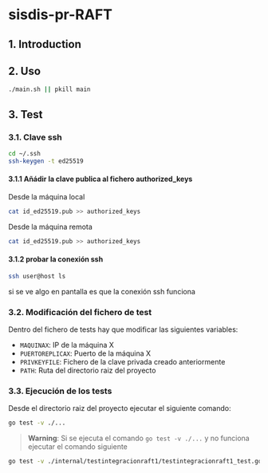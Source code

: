 # sisdis-pr-RAFT

## 1. Introduction

## 2. Uso

```bash
./main.sh || pkill main
```

## 3. Test

### 3.1. Clave ssh
```bash
cd ~/.ssh
ssh-keygen -t ed25519
```

#### 3.1.1 Añádir la clave publica al fichero authorized_keys

Desde la máquina local
```bash
cat id_ed25519.pub >> authorized_keys
```

Desde la máquina remota
```bash
cat id_ed25519.pub >> authorized_keys
```

#### 3.1.2 probar la conexión ssh

```bash
ssh user@host ls
```
si se ve algo en pantalla es que la conexión ssh funciona

### 3.2. Modificación del fichero de test

Dentro del fichero de tests hay que modificar las siguientes variables:

- `MAQUINAX`: IP de la máquina X
- `PUERTOREPLICAX`: Puerto de la máquina X
- `PRIVKEYFILE`: Fichero de la clave privada creado anteriormente
- `PATH`: Ruta del directorio raiz del proyecto

### 3.3. Ejecución de los tests

Desde el directorio raiz del proyecto ejecutar el siguiente comando:

```bash
go test -v ./...
```

> **Warning**: Si se ejecuta el comando `go test -v ./...` y no funciona ejecutar el comando siguiente

```bash
go test -v ./internal/testintegracionraft1/testintegracionraft1_test.go
```
